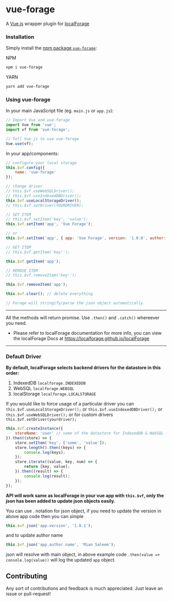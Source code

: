# vue-forage
A [Vue.js](https://vuejs.org/) wrapper plugin for [localForage](https://github.com/localForage/localForage)


### Installation

Simply install the [npm package `vue-forage`](https://www.npmjs.com/package/vue-forage):

NPM
```bash
npm i vue-forage
```
YARN
```bash
yarn add vue-forage
```

### Using vue-forage

In your main JavaScript file (eg. `main.js` or `app.js`):

```javascript
// Import Vue and vue-forage
import Vue from 'vue';
import vf from 'vue-forage';

// Tell Vue.js to use vue-forage
Vue.use(vf);
```

In your app/components:

```javascript
// configure your local storage
this.$vf.config({
    name: 'vue-forage'
});

// change driver
// this.$vf.useWebSQLDriver();
// this.$vf.useIndexedDBDriver();
this.$vf.useLocalStorageDriver();
// this.$vf.setDriver(YOURDRIVER);

// SET ITEM
// this.$vf.setItem('key', 'value');
this.$vf.setItem('app', 'Vue Forage');

// or
this.$vf.setItem('app', { app: 'Vue Forage', version: '1.0.0', author: { name: 'John Doe', email: 'john.doe@mail.com' }});

// GET ITEM
// this.$vf.getItem('key'');

this.$vf.getItem('app');

// REMOVE ITEM
// this.$vf.removeItem('key'');

this.$vf.removeItem('app');

this.$vf.clear(); // delete everything

// Forage will stringify/parse the json object automatically.
```
---
All the methods will return promise. Use `.then()` and `.catch()` whereever you need.

* Please refer to localForage documentation for more info, you can view the localForage Docs at https://localforage.github.io/localForage
---

### Default Driver

**By default, localForage selects backend drivers for the datastore in this order:**

1. IndexedDB `localforage.INDEXEDDB`
2. WebSQL `localforage.WEBSQL`
3. localStorage `localforage.LOCALSTORAGE`

If you would like to force usage of a particular driver you can `this.$vf.useLocalStorageDriver();` or `this.$vf.useIndexedDBDriver();` or `this.$vf.useWebSQLDriver();` or for custom drivers `this.$vf.setDriver(yourdriver);`

```javascript
this.$vf.createInstance({
    storeName: 'user' // name of the datastore for IndexedDB & WebSQL - must be alphanumeric, with underscores
}).then((store) => {
    store.setItem('key', ['some', 'value']);
    store.length().then((keys) => {
        console.log(keys);
    });
    store.iterate((value, key, num) => {
        return [key, value];
    }).then((result) => {
        console.log(result);
    });
});
```

**API will work same as localForage in your vue app with `this.$vf`, only the json has been added to update json objects easily.**

You can use . notation for json object, if you need to update the version in above app code then you can simple
```javascript
this.$vf.json('app.version', '1.0.1');
```
and to update author name
```javascript
this.$vf.json('app.author.name', 'Mian Saleem');
```
json will resolve with main object, in above example code `.then(value => console.log(value))` will log the updated `app` object.

## Contributing

Any sort of contributions and feedback is much appreciated. Just leave an issue or pull-request!
